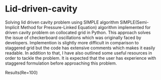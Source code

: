 # Lid-driven-cavity
Solving lid driven cavity problem using SIMPLE algorithm
SIMPLE(Semi-Implicit Method for Pressure-Linked Equation) algorithm implemented for driven cavity problem on collocated grid in Python. This approach solves the issue of checkerboard oscillations which was originally faced by developers. Implemention is slightly more difficult in comparison to staggered grid but the code has extensive comments which makes it easily readable. In addition to that, I have also outlined some useful resources in order to tackle the problem. It is expected that the user has experience with staggered formulation before approaching this problem.

Results(Re=100)


